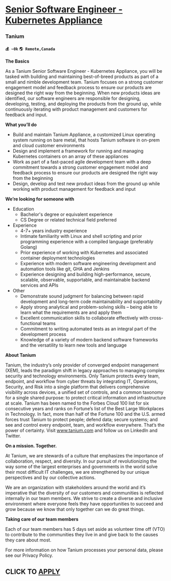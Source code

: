 # [Senior Software Engineer - Kubernetes Appliance](https://www.remotewlb.com/apply/senior-software-engineer-kubernetes-appliance)  
### Tanium  
#### `💰 ~0k` `🌎 Remote,Canada`  

**The Basics**

As a Tanium Senior Software Engineer - Kubernetes Appliance, you will be tasked with building and maintaining best-of-breed products as part of a small and nimble development team. Tanium focuses on a strong customer engagement model and feedback process to ensure our products are designed the right way from the beginning. When new products ideas are identified, our software engineers are responsible for designing, developing, testing, and deploying the products from the ground up, while continuously iterating with product management and customers for feedback and input.

**What you’ll do**

  * Build and maintain Tanium Appliance, a customized Linux operating system running on bare metal, that hosts Tanium software in on-prem and cloud customer environments
  * Design and implement a framework for running and managing Kubernetes containers on an array of these appliances
  * Work as part of a fast-paced agile development team with a deep commitment towards a strong customer engagement model and feedback process to ensure our products are designed the right way from the beginning
  * Design, develop and test new product ideas from the ground up while working with product management for feedback and input

**We’re looking for someone with**

  * Education 
    * Bachelor's degree or equivalent experience
    * CS Degree or related technical field preferred
  * Experience 
    * 4-7+ years industry experience
    * Intimate familiarity with Linux and shell scripting and prior programming experience with a compiled language (preferably Golang)
    * Prior experience of working with Kubernetes and associated container deployment technologies
    * Experience with modern software engineering development and automation tools like git, GHA and Jenkins
    * Experience designing and building high-performance, secure, scalable, observable, supportable, and maintainable backend services and APIs
  * Other 
    * Demonstrate sound judgment for balancing between rapid development and long-term code maintainability and supportability
    * Apply strong analytical and problem-solving skills – being able to learn what the requirements are and apply them
    * Excellent communication skills to collaborate effectively with cross-functional teams
    * Commitment to writing automated tests as an integral part of the development process
    * Knowledge of a variety of modern backend software frameworks and the versatility to learn new tools and language

**About Tanium**

Tanium, the industry’s only provider of converged endpoint management (XEM), leads the paradigm shift in legacy approaches to managing complex security and technology environments. Only Tanium protects every team, endpoint, and workflow from cyber threats by integrating IT, Operations, Security, and Risk into a single platform that delivers comprehensive visibility across devices, a unified set of controls, and a common taxonomy for a single shared purpose: to protect critical information and infrastructure at scale. Tanium has been named to the Forbes Cloud 100 list for six consecutive years and ranks on Fortune’s list of the Best Large Workplaces in Technology. In fact, more than half of the Fortune 100 and the U.S. armed forces trust Tanium to protect people; defend data; secure systems; and see and control every endpoint, team, and workflow everywhere. That’s the power of certainty. Visit www.tanium.com and follow us on LinkedIn and Twitter.

**On a mission. Together.**

At Tanium, we are stewards of a culture that emphasizes the importance of collaboration, respect, and diversity. In our pursuit of revolutionizing the way some of the largest enterprises and governments in the world solve their most difficult IT challenges, we are strengthened by our unique perspectives and by our collective actions.

We are an organization with stakeholders around the world and it’s imperative that the diversity of our customers and communities is reflected internally in our team members. We strive to create a diverse and inclusive environment where everyone feels they have opportunities to succeed and grow because we know that only together can we do great things.

**Taking care of our team members**

Each of our team members has 5 days set aside as volunteer time off (VTO) to contribute to the communities they live in and give back to the causes they care about most.

For more information on how Tanium processes your personal data, please see our Privacy Policy.

  
## CLICK TO [APPLY](https://www.remotewlb.com/apply/senior-software-engineer-kubernetes-appliance)

